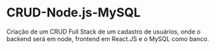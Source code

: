 # CRUD-Node.js-MySQL
Criação de um CRUD Full Stack de um cadastro de usuários, onde o backend será em node, frontend em React.JS e o MySQL como banco.
